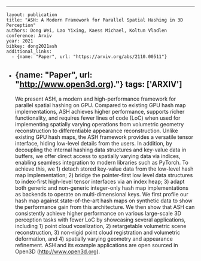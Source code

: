 ---
    layout: publication
    title: "ASH: A Modern Framework for Parallel Spatial Hashing in 3D Perception"
    authors: Dong Wei, Lao Yixing, Kaess Michael, Koltun Vladlen
    conference: Arxiv
    year: 2021
    bibkey: dong2021ash
    additional_links:
      - {name: "Paper", url: "https://arxiv.org/abs/2110.00511"}
  - {name: "Paper", url: "http://www.open3d.org)."}
    tags: ['ARXIV']
    ---
    We present ASH, a modern and high-performance framework for parallel spatial hashing on GPU. Compared to existing GPU hash map implementations, ASH achieves higher performance, supports richer functionality, and requires fewer lines of code (LoC) when used for implementing spatially varying operations from volumetric geometry reconstruction to differentiable appearance reconstruction. Unlike existing GPU hash maps, the ASH framework provides a versatile tensor interface, hiding low-level details from the users. In addition, by decoupling the internal hashing data structures and key-value data in buffers, we offer direct access to spatially varying data via indices, enabling seamless integration to modern libraries such as PyTorch. To achieve this, we 1) detach stored key-value data from the low-level hash map implementation; 2) bridge the pointer-first low level data structures to index-first high-level tensor interfaces via an index heap; 3) adapt both generic and non-generic integer-only hash map implementations as backends to operate on multi-dimensional keys. We first profile our hash map against state-of-the-art hash maps on synthetic data to show the performance gain from this architecture. We then show that ASH can consistently achieve higher performance on various large-scale 3D perception tasks with fewer LoC by showcasing several applications, including 1) point cloud voxelization, 2) retargetable volumetric scene reconstruction, 3) non-rigid point cloud registration and volumetric deformation, and 4) spatially varying geometry and appearance refinement. ASH and its example applications are open sourced in Open3D (http://www.open3d.org).